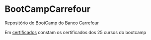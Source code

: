 # BootCampCarrefour
Repositório do BootCamp do Banco Carrefour

Em <a href="https://github.com/lucasomac/BootCampCarrefour/Certificados">certificados</a> constam os certificados dos 25 cursos do bootcamp
